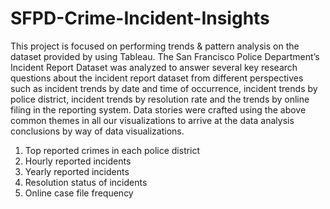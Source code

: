 # SFPD-Crime-Incident-Insights

This project is focused on performing trends & pattern analysis on the dataset provided by using Tableau. 
The San Francisco Police Department’s Incident Report Dataset was analyzed to answer several key research questions about the incident report dataset from 
different perspectives such as incident trends by date and time of occurrence, incident trends by police district, incident trends by resolution rate and the trends by online filing in the reporting system.
Data stories were crafted using the above common themes in all our visualizations to arrive at the data analysis conclusions by way of data visualizations.

1. Top reported crimes in each police district
2. Hourly reported incidents
3. Yearly reported incidents
4. Resolution status of incidents
5. Online case file frequency

   
